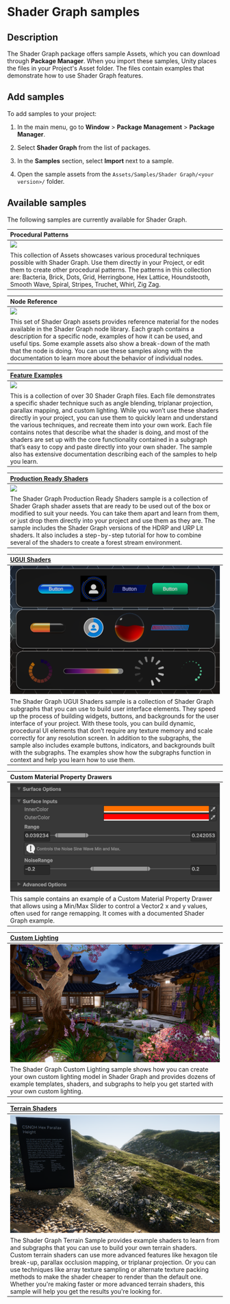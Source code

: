 # Shader Graph samples

## Description

The Shader Graph package offers sample Assets, which you can download through **Package Manager**. When you import these samples, Unity places the files in your Project's Asset folder. The files contain examples that demonstrate how to use Shader Graph features.

## Add samples

To add samples to your project:

1. In the main menu, go to **Window** > **Package Management** > **Package Manager**.

1. Select **Shader Graph** from the list of packages.

1. In the **Samples** section, select **Import** next to a sample.

1. Open the sample assets from the `Assets/Samples/Shader Graph/<your version>/` folder.

## Available samples

The following samples are currently available for Shader Graph.

| Procedural Patterns |
|:--------------------|
|![](images/Patterns_Page.png) |
| This collection of Assets showcases various procedural techniques possible with Shader Graph. Use them directly in your Project, or edit them to create other procedural patterns. The patterns in this collection are: Bacteria, Brick, Dots, Grid, Herringbone, Hex Lattice, Houndstooth, Smooth Wave, Spiral, Stripes, Truchet, Whirl, Zig Zag. |


| Node Reference |
|:--------------------|
|![](images/NodeReferenceSamples.png) |
| This set of Shader Graph assets provides reference material for the nodes available in the Shader Graph node library. Each graph contains a description for a specific node, examples of how it can be used, and useful tips. Some example assets also show a break-down of the math that the node is doing. You can use these samples along with the documentation to learn more about the behavior of individual nodes. |

| [Feature Examples](Shader-Graph-Sample-Feature-Examples.md) |
|:--------------------|
|![](images/FeatureExamplesSample.png) |
| This is a collection of over 30 Shader Graph files.  Each file demonstrates a specific shader technique such as angle blending, triplanar projection, parallax mapping, and custom lighting. While you won’t use these shaders directly in your project, you can use them to quickly learn and understand the various techniques, and recreate them into your own work. Each file contains notes that describe what the shader is doing, and most of the shaders are set up with the core functionality contained in a subgraph that’s easy to copy and paste directly into your own shader. The sample also has extensive documentation describing each of the samples to help you learn.

| [Production Ready Shaders](Shader-Graph-Sample-Production-Ready.md) |
|:--------------------|
|![](images/ProductionReadySample.png) |
| The Shader Graph Production Ready Shaders sample is a collection of Shader Graph shader assets that are ready to be used out of the box or modified to suit your needs.  You can take them apart and learn from them, or just drop them directly into your project and use them as they are. The sample includes the Shader Graph versions of the HDRP and URP Lit shaders. It also includes a step-by-step tutorial for how to combine several of the shaders to create a forest stream environment.

| [UGUI Shaders](Shader-Graph-Sample-UGUI-Shaders.md) |
|:--------------------|
|![](images/UIToolsSample.png) |
| The Shader Graph UGUI Shaders sample is a collection of Shader Graph subgraphs that you can use to build user interface elements. They speed up the process of building widgets, buttons, and backgrounds for the user interface of your project.  With these tools, you can build dynamic, procedural UI elements that don’t require any texture memory and scale correctly for any resolution screen. In addition to the subgraphs, the sample also includes example buttons, indicators, and backgrounds built with the subgraphs.  The examples show how the subgraphs function in context and help you learn how to use them.

| Custom Material Property Drawers |
|:--------------------|
|![](images/CustomMaterialPropertySample.png) |
| This sample contains an example of a Custom Material Property Drawer that allows using a Min/Max Slider to control a Vector2 x and y values, often used for range remapping. It comes with a documented Shader Graph example. |

| [Custom Lighting](Shader-Graph-Sample-Custom-Lighting.md) |
|:--------------------|
|![](images/CustomLightingSample.png) |
| The Shader Graph Custom Lighting sample shows how you can create your own custom lighting model in Shader Graph and provides dozens of example templates, shaders, and subgraphs to help you get started with your own custom lighting.

| [Terrain Shaders](Shader-Graph-Sample-Terrain-Shaders.md) |
|:--------------------|
|![](images/TerrainSample.png) |
| The Shader Graph Terrain Sample provides example shaders to learn from and subgraphs that you can use to build your own terrain shaders. Custom terrain shaders can use more advanced features like hexagon tile break-up, parallax occlusion mapping, or triplanar projection. Or you can use techniques like array texture sampling or alternate texture packing methods to make the shader cheaper to render than the default one. Whether you're making faster or more advanced terrain shaders, this sample will help you get the results you're looking for. |
